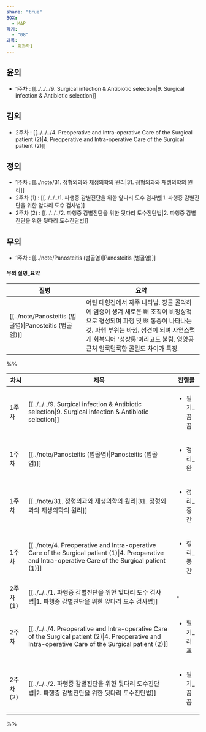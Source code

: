 ```yaml
---
share: "true"
BOX:
  - MAP
학기:
  - "08"
과목:
  - 외과학1
---
```


## 윤외

- 1주차 : [[../../../9. Surgical infection & Antibiotic selection|9. Surgical infection & Antibiotic selection]]


## 김외

- 2주차 : [[../../../4. Preoperative and Intra-operative Care of the Surgical patient (2)|4. Preoperative and Intra-operative Care of the Surgical patient (2)]]


## 정외

- 1주차 : [[../note/31. 정형외과와 재생의학의 원리|31. 정형외과와 재생의학의 원리]]
- 2주차 (1) : [[../../../1. 파행증 감별진단을 위한 앞다리 도수 검사법|1. 파행증 감별진단을 위한 앞다리 도수 검사법]]
- 2주차 (2) : [[../../../2. 파행증 감별진단을 위한 뒷다리 도수진단법|2. 파행증 감별진단을 위한 뒷다리 도수진단법]]


## 무외

- 1주차 : [[../note/Panosteitis (범골염)|Panosteitis (범골염)]]


#### 무외 질병_요약

| 질병                                                   | 요약                                                                                                                                           |
| ---------------------------------------------------- | -------------------------------------------------------------------------------------------------------------------------------------------- |
| [[../note/Panosteitis (범골염)\|Panosteitis (범골염)]] | 어린 대형견에서 자주 나타남. 장골 골막하에 염증이 생겨 새로운 뼈 조직이 비정상적으로 형성되며 파행 및 뼈 통증이 나타나는 것. 파행 부위는 바뀜. 성견이 되며 자연스럽게 회복되어 '성장통'이라고도 불림. 영양공 근처 얼룩덜룩한 골밀도 차이가 특징. |


%%

| 차시      | 제목                                                                                                                                                         | 진행률                     |
| ------- | ---------------------------------------------------------------------------------------------------------------------------------------------------------- | ----------------------- |
| 1주차     | [[../../../9. Surgical infection & Antibiotic selection\|9. Surgical infection & Antibiotic selection]]                                                 | <ul><li>필기_꼼꼼</li></ul> |
| 1주차     | [[../note/Panosteitis (범골염)\|Panosteitis (범골염)]]                                                                                                       | <ul><li>정리_완</li></ul>  |
| 1주차     | [[../note/31. 정형외과와 재생의학의 원리\|31. 정형외과와 재생의학의 원리]]                                                                                                     | <ul><li>정리_중간</li></ul> |
| 1주차     | [[../note/4. Preoperative and Intra-operative Care of the Surgical patient (1)\|4. Preoperative and Intra-operative Care of the Surgical patient (1)]] | <ul><li>정리_중간</li></ul> |
| 2주차 (1) | [[../../../1. 파행증 감별진단을 위한 앞다리 도수 검사법\|1. 파행증 감별진단을 위한 앞다리 도수 검사법]]                                                                                     | \-                      |
| 2주차     | [[../../../4. Preoperative and Intra-operative Care of the Surgical patient (2)\|4. Preoperative and Intra-operative Care of the Surgical patient (2)]] | <ul><li>필기_러프</li></ul> |
| 2주차 (2) | [[../../../2. 파행증 감별진단을 위한 뒷다리 도수진단법\|2. 파행증 감별진단을 위한 뒷다리 도수진단법]]                                                                                       | <ul><li>필기_꼼꼼</li></ul> |


%%
